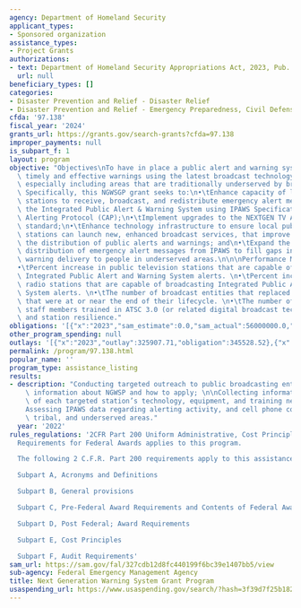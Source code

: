 ```yaml
---
agency: Department of Homeland Security
applicant_types:
- Sponsored organization
assistance_types:
- Project Grants
authorizations:
- text: Department of Homeland Security Appropriations Act, 2023, Pub. L. No. 117-328.
  url: null
beneficiary_types: []
categories:
- Disaster Prevention and Relief - Disaster Relief
- Disaster Prevention and Relief - Emergency Preparedness, Civil Defense
cfda: '97.138'
fiscal_year: '2024'
grants_url: https://grants.gov/search-grants?cfda=97.138
improper_payments: null
is_subpart_f: 1
layout: program
objective: "Objectives\nTo have in place a public alert and warning system that provides\
  \ timely and effective warnings using the latest broadcast technology standards,\
  \ especially including areas that are traditionally underserved by broadcast providers.\
  \ Specifically, this NGWSGP grant seeks to:\n•\tEnhance capacity of local broadcast\
  \ stations to receive, broadcast, and redistribute emergency alert messages from\
  \ the Integrated Public Alert & Warning System using IPAWS Specification for Common\
  \ Alerting Protocol (CAP);\n•\tImplement upgrades to the NEXTGEN TV ATSC3 broadcast\
  \ standard;\n•\tEnhance technology infrastructure to ensure local public broadcast\
  \ stations can launch new, enhanced broadcast services, that improve and expand\
  \ the distribution of public alerts and warnings; and\n•\tExpand the delivery and\
  \ distribution of emergency alert messages from IPAWS to fill gaps in alert and\
  \ warning delivery to people in underserved areas.\n\n\nPerformance Measures:\n\
  •\tPercent increase in public television stations that are capable of broadcasting\
  \ Integrated Public Alert and Warning System alerts. \n•\tPercent increase in public\
  \ radio stations that are capable of broadcasting Integrated Public Alert and Warning\
  \ System alerts. \n•\tThe number of broadcast entities that replaced emergency generators\
  \ that were at or near the end of their lifecycle. \n•\tThe number of public broadcasting\
  \ staff members trained in ATSC 3.0 (or related digital broadcast technologies)\
  \ and station resilience."
obligations: '[{"x":"2023","sam_estimate":0.0,"sam_actual":56000000.0,"usa_spending_actual":56000000.0},{"x":"2024","sam_estimate":0.0,"sam_actual":0.0,"usa_spending_actual":40000000.0},{"x":"2025","sam_estimate":0.0,"sam_actual":0.0,"usa_spending_actual":-132711129.56}]'
other_program_spending: null
outlays: '[{"x":"2023","outlay":325907.71,"obligation":345528.52},{"x":"2024","outlay":0.0,"obligation":0.0},{"x":"2025","outlay":0.0,"obligation":0.0}]'
permalink: /program/97.138.html
popular_name: ''
program_type: assistance_listing
results:
- description: "Conducting targeted outreach to public broadcasting entities to share\
    \ information about NGWSP and how to apply; \n\nCollecting information via a survey\
    \ of each targeted station’s technology, equipment, and training needs; and\n\n\
    Assessing IPAWS data regarding alerting activity, and cell phone coverage in rural,\
    \ tribal, and underserved areas."
  year: '2022'
rules_regulations: '2CFR Part 200 Uniform Administrative, Cost Principles and Audit
  Requirements for Federal Awards applies to this program.

  The following 2 C.F.R. Part 200 requirements apply to this assistance listing:

  Subpart A, Acronyms and Definitions

  Subpart B, General provisions

  Subpart C, Pre-Federal Award Requirements and Contents of Federal Awards

  Subpart D, Post Federal; Award Requirements

  Subpart E, Cost Principles

  Subpart F, Audit Requirements'
sam_url: https://sam.gov/fal/327cdb12d8fc440199f6bc39e1407bb5/view
sub-agency: Federal Emergency Management Agency
title: Next Generation Warning System Grant Program
usaspending_url: https://www.usaspending.gov/search/?hash=3f39d7f25b182e5d7d95e5c6007f6346
---
```

